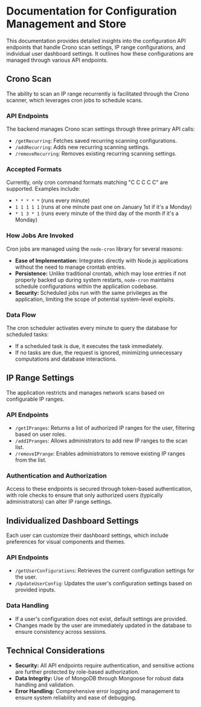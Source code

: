 # Documentation for Configuration Management and Store

This documentation provides detailed insights into the configuration API endpoints that handle Crono scan settings, IP range configurations, and individual user dashboard settings. It outlines how these configurations are managed through various API endpoints.

## Crono Scan

The ability to scan an IP range recurrently is facilitated through the Crono scanner, which leverages cron jobs to schedule scans.

### API Endpoints

The backend manages Crono scan settings through three primary API calls:

- `/getRecurring`: Fetches saved recurring scanning configurations.
- `/addRecurring`: Adds new recurring scanning settings.
- `/removeRecurring`: Removes existing recurring scanning settings.

### Accepted Formats

Currently, only cron command formats matching "C C C C C" are supported. Examples include:
- `* * * * *` (runs every minute)
- `1 1 1 1 1` (runs at one minute past one on January 1st if it's a Monday)
- `* 1 3 * 1` (runs every minute of the third day of the month if it's a Monday)

### How Jobs Are Invoked

Cron jobs are managed using the `node-cron` library for several reasons:
- **Ease of Implementation:** Integrates directly with Node.js applications without the need to manage crontab entries.
- **Persistence:** Unlike traditional crontab, which may lose entries if not properly backed up during system restarts, `node-cron` maintains schedule configurations within the application codebase.
- **Security:** Scheduled jobs run with the same privileges as the application, limiting the scope of potential system-level exploits.

### Data Flow

The cron scheduler activates every minute to query the database for scheduled tasks:
- If a scheduled task is due, it executes the task immediately.
- If no tasks are due, the request is ignored, minimizing unnecessary computations and database interactions.

## IP Range Settings

The application restricts and manages network scans based on configurable IP ranges. 

### API Endpoints

- `/getIPranges`: Returns a list of authorized IP ranges for the user, filtering based on user roles.
- `/addIPranges`: Allows administrators to add new IP ranges to the scan list.
- `/removeIPrange`: Enables administrators to remove existing IP ranges from the list.

### Authentication and Authorization

Access to these endpoints is secured through token-based authentication, with role checks to ensure that only authorized users (typically administrators) can alter IP range settings.

## Individualized Dashboard Settings

Each user can customize their dashboard settings, which include preferences for visual components and themes.

### API Endpoints

- `/getUserConfigurations`: Retrieves the current configuration settings for the user.
- `/UpdateUserConfig`: Updates the user's configuration settings based on provided inputs.

### Data Handling

- If a user's configuration does not exist, default settings are provided.
- Changes made by the user are immediately updated in the database to ensure consistency across sessions.

## Technical Considerations

- **Security:** All API endpoints require authentication, and sensitive actions are further protected by role-based authorization.
- **Data Integrity:** Use of MongoDB through Mongoose for robust data handling and validation.
- **Error Handling:** Comprehensive error logging and management to ensure system reliability and ease of debugging.

